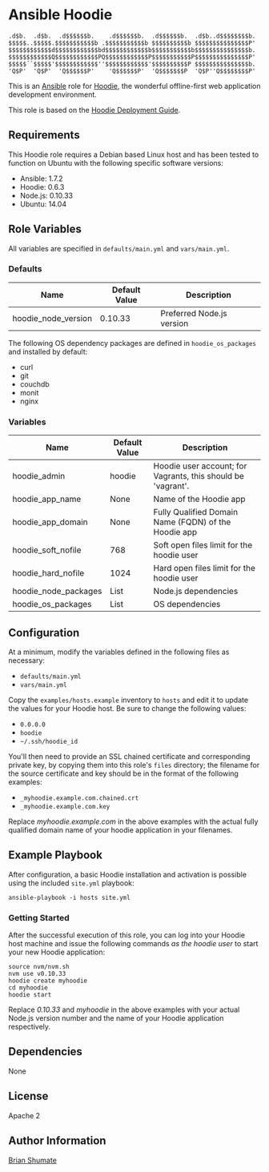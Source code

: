 # Ansible Hoodie

```
.d$b.  .d$b.  .d$$$$$$b.    .d$$$$$$b.  .d$$$$$$b.  .d$b..d$$$$$$$$b.
$$$$$..$$$$$.$$$$$$$$$$$b .$$$$$$$$$$$b $$$$$$$$$$b $$$$$$$$$$$$$$$P'
$$$$$$$$$$$$d$$$$$$$$$$$$bd$$$$$$$$$$$$b$$$$$$$$$$$b$$$$$$$$$$$$$$$b.
$$$$$$$$$$$$Q$$$$$$$$$$$$PQ$$$$$$$$$$$$P$$$$$$$$$$$P$$$$$$$$$$$$$$$P'
$$$$$´`$$$$$'$$$$$$$$$$$$''$$$$$$$$$$$$'$$$$$$$$$$P $$$$$$$$$$$$$$$b.
'Q$P'  'Q$P'  'Q$$$$$$P'    'Q$$$$$$P'  'Q$$$$$$$P  'Q$P''Q$$$$$$$$P'
```

This is an [Ansible](http://www.ansible.com/) role for
[Hoodie](http://hood.ie/), the wonderful offline-first web application
development environment.

This role is based on the
[Hoodie Deployment Guide](https://github.com/hoodiehq/my-first-hoodie/blob/master/deployment.md).

## Requirements

This Hoodie role requires a Debian based Linux host and has been tested to
function on Ubuntu with the following specific software versions:

* Ansible: 1.7.2
* Hoodie: 0.6.3
* Node.js: 0.10.33
* Ubuntu: 14.04

## Role Variables

All variables are specified in `defaults/main.yml` and `vars/main.yml`.

### Defaults

| Name           | Default Value | Description                        |
| -------------- | ------------- | -----------------------------------|
| hoodie_node_version | 0.10.33 | Preferred Node.js version |

The following OS dependency packages are defined in `hoodie_os_packages` and
installed by default:

* curl
* git
* couchdb
* monit
* nginx

### Variables

| Name            | Default Value | Description                        |
| --------------  | ------------- | -----------------------------------|
| hoodie_admin    | hoodie        | Hoodie user account; for Vagrants, this should be 'vagrant'.
| hoodie_app_name | None          |Name of the Hoodie app
| hoodie_app_domain | None       | Fully Qualified Domain Name (FQDN) of the Hoodie app
| hoodie_soft_nofile | 768 | Soft open files limit for the hoodie user
| hoodie_hard_nofile | 1024 | Hard open files limit for the hoodie user
| hoodie_node_packages | List | Node.js dependencies
| hoodie_os_packages | List | OS dependencies

## Configuration

At a minimum, modify the variables defined in the following files as
necessary:

* `defaults/main.yml`
* `vars/main.yml`

Copy the `examples/hosts.example` inventory to `hosts` and edit it to update
the values for your Hoodie host. Be sure to change the following values:

* `0.0.0.0`
* `hoodie`
* `~/.ssh/hoodie_id`

You'll then need to provide an SSL chained certificate and corresponding
private key, by copying them into this role's `files` directory; the filename
for the source certificate and key should be in the format of the following
examples:

* `_myhoodie.example.com.chained.crt`
* `_myhoodie.example.com.key`

Replace *myhoodie.example.com* in the above examples with the actual
fully qualified domain name of your hoodie application in your filenames.

## Example Playbook

After configuration, a basic Hoodie installation and activation is possible
using the included `site.yml` playbook:

```
ansible-playbook -i hosts site.yml
```

### Getting Started

After the successful execution of this role, you can log into your Hoodie
host machine and issue the following commands *as the hoodie user* to start
your new Hoodie application:

```
source nvm/nvm.sh
nvm use v0.10.33
hoodie create myhoodie
cd myhoodie
hoodie start
```

Replace *0.10.33* and *myhoodie* in the above examples with your actual
Node.js version number and the name of your Hoodie application respectively.

## Dependencies

None

## License

Apache 2

## Author Information

[Brian Shumate](http://brianshumate.com)
